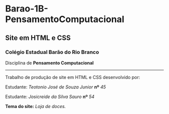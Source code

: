 # Barao-1B-PensamentoComputacional
## Site em HTML e CSS

### Colégio Estadual Barão do Rio Branco 
Disciplina de **Pensamento Computacional**

---

Trabalho de produção de site em HTML e CSS desenvolvido por:

Estudante: *Teotonio José de Souza Junior* **nº** *45*


Estudante: *Josicreide da Silva Sauro*     **nº** *54*

**Tema do site:** *Loja de doces.* 

